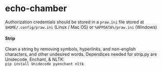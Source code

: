 # echo-chamber
Authorization credentials should be stored in a `praw.ini` file stored at `$HOME/.config/praw.ini` (Linux / Mac OS) or `%APPDATA%/praw.ini` (Windows)

#### Strip

Clean a string by removing symbols, hyperlinks, and non-english characters, and other undesired words. Dependices needed for strip.py are Unidecode, Enchant, & NLTK:\
	```pip install Unidecode pyenchant nltk```

	